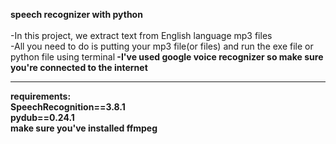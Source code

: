 

<b>speech recognizer with python</b><br><br>
-In this project, we extract text from English language mp3 files<br>
-All you need to do is putting your mp3 file(or files) and run the exe file or python file using terminal<b>
-I've used google voice recognizer so make sure you're connected to the internet

*********************************************************************************************************





requirements:<br>
SpeechRecognition==3.8.1<br>
pydub==0.24.1<br>
make sure you've installed ffmpeg <br>

